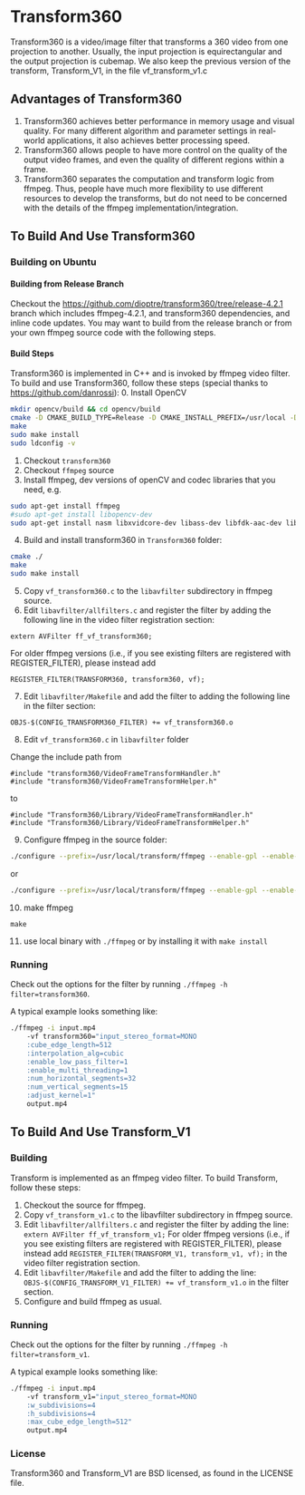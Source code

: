 # Transform360

Transform360 is a video/image filter that transforms a 360 video from one projection to another. Usually, the input projection is equirectangular and the output projection is cubemap.
We also keep the previous version of the transform, Transform_V1, in the file vf_transform_v1.c

## Advantages of Transform360
1. Transform360 achieves better performance in memory usage and visual quality. For many different algorithm and parameter settings in real-world applications, it also achieves better processing speed.
2. Transform360 allows people to have more control on the quality of the output video frames, and even the quality of different regions within a frame.
3. Transform360 separates the computation and transform logic from ffmpeg. Thus, people have much more flexibility to use different resources to develop the transforms, but do not need to be concerned with the details of the ffmpeg implementation/integration.

## To Build And Use Transform360


### Building on Ubuntu
#### Building from Release Branch
Checkout the https://github.com/dioptre/transform360/tree/release-4.2.1 branch which includes ffmpeg-4.2.1, and transform360 dependencies, and inline code updates. You may want to build from the release branch or from your own ffmpeg source code with the following steps.

#### Build Steps
Transform360 is implemented in C++ and is invoked by ffmpeg video filter. To build and use Transform360, follow these steps (special thanks to https://github.com/danrossi):
0. Install OpenCV
```sh
mkdir opencv/build && cd opencv/build
cmake -D CMAKE_BUILD_TYPE=Release -D CMAKE_INSTALL_PREFIX=/usr/local -D ENABLE_PRECOMPILED_HEADERS=OFF ..
make
sudo make install
sudo ldconfig -v
```
1. Checkout `transform360`
2. Checkout `ffmpeg` source
3. Install ffmpeg, dev versions of openCV and codec libraries that you need, e.g.
```sh
sudo apt-get install ffmpeg
#sudo apt-get install libopencv-dev
sudo apt-get install nasm libxvidcore-dev libass-dev libfdk-aac-dev libvpx-dev libx264-dev
```
4. Build and install transform360 in `Transform360` folder:
```sh
cmake ./
make
sudo make install
```
5. Copy `vf_transform360.c` to the `libavfilter` subdirectory in ffmpeg source.
6. Edit `libavfilter/allfilters.c` and register the filter by adding the following line in the video filter registration section:

```
extern AVFilter ff_vf_transform360;
```

For older ffmpeg versions (i.e., if you see existing filters are registered with REGISTER_FILTER), please instead add

```
REGISTER_FILTER(TRANSFORM360, transform360, vf);
```

7. Edit `libavfilter/Makefile` and add the filter to adding the following line in the filter section:

```
OBJS-$(CONFIG_TRANSFORM360_FILTER) += vf_transform360.o
```

8. Edit `vf_transform360.c` in `libavfilter` folder

Change the include path from
```
#include "transform360/VideoFrameTransformHandler.h"
#include "transform360/VideoFrameTransformHelper.h"
```

to
```
#include "Transform360/Library/VideoFrameTransformHandler.h"
#include "Transform360/Library/VideoFrameTransformHelper.h"
```

9. Configure ffmpeg in the source folder:

```sh
./configure --prefix=/usr/local/transform/ffmpeg --enable-gpl --enable-nonfree --enable-libass --enable-libfdk-aac --enable-libfreetype --enable-libvpx --enable-libx264 --enable-libxvid --enable-libopencv --extra-libs='-lTransform360 -lstdc++' --enable-debug
```
or
```sh
./configure --prefix=/usr/local/transform/ffmpeg --enable-gpl --enable-nonfree --enable-libass --enable-libfdk-aac --enable-libfreetype --enable-libvpx --enable-libx264 --enable-libxvid --extra-libs='-lTransform360 -lstdc++' --enable-debug --extra-ldflags="-L/usr/local/lib" --extra-cflags="-l$PWD/../opencv/include/opencv"

```
10. make ffmpeg

```
make
```

11. use local binary with `./ffmpeg` or by installing it with `make install`

### Running

Check out the options for the filter by running `./ffmpeg -h filter=transform360`.

A typical example looks something like:

``` sh
./ffmpeg -i input.mp4
    -vf transform360="input_stereo_format=MONO
    :cube_edge_length=512
    :interpolation_alg=cubic
    :enable_low_pass_filter=1
    :enable_multi_threading=1
    :num_horizontal_segments=32
    :num_vertical_segments=15
    :adjust_kernel=1"
    output.mp4
```

## To Build And Use Transform_V1

### Building

Transform is implemented as an ffmpeg video filter. To build Transform, follow these steps:

1. Checkout the source for ffmpeg.
2. Copy `vf_transform_v1.c` to the libavfilter subdirectory in ffmpeg source.
3. Edit `libavfilter/allfilters.c` and register the filter by adding the
   line: `extern AVFilter ff_vf_transform_v1;` For older ffmpeg versions
   (i.e., if you see existing filters are registered with REGISTER_FILTER),
   please instead add `REGISTER_FILTER(TRANSFORM_V1, transform_v1, vf);`
   in the video filter registration section.
4. Edit `libavfilter/Makefile` and add the filter to adding the
   line: `OBJS-$(CONFIG_TRANSFORM_V1_FILTER) += vf_transform_v1.o` in the filter section.
5. Configure and build ffmpeg as usual.

### Running

Check out the options for the filter by running `./ffmpeg -h filter=transform_v1`.

A typical example looks something like:

``` sh
./ffmpeg -i input.mp4
    -vf transform_v1="input_stereo_format=MONO
    :w_subdivisions=4
    :h_subdivisions=4
    :max_cube_edge_length=512"
    output.mp4
```

### License

Transform360 and Transform_V1 are BSD licensed, as found in the LICENSE file.
